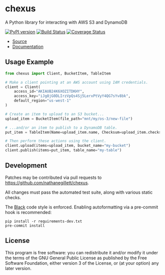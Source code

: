 chexus
======

A Python library for interacting with AWS S3 and DynamoDB

[![PyPI version](https://badge.fury.io/py/chexus.svg)](https://badge.fury.io/py/chexus)
[![Build Status](https://travis-ci.org/nathanegillett/chexus.svg?branch=master)](https://travis-ci.org/nathanegillett/chexus)
[![Coverage Status](https://coveralls.io/repos/github/nathanegillett/chexus/badge.svg?branch=master)](https://coveralls.io/github/nathanegillett/chexus?branch=master)

- [Source](https://github.com/nathanegillett/chexus)
- [Documentation](https://nathanegillett.github.io/chexus)

Usage Example
-------------

```python
from chexus import Client, BucketItem, TableItem

# Make a client pointing at an AWS account using IAM credentials.
client = Client(
    access_id="AKIAUB24K6XOZITDKHY",
    access_key="iJg8jG0DLIrzVpQs4Sj5LerxPtVyY4QG7sYv8bk",
    default_region="us-west-1"
)

# Create an item to upload to an S3 bucket...
upload_item = BucketItem(file_path="mnt/my/os-3/new-file")

# ...and/or an item to publish to a DynamoDB table.
put_item = TableItem(Name=upload_item.name, Checksum=upload_item.checksum)

# Then perform these actions using the client.
client.upload(items=upload_item, bucket_name="my-bucket")
client.publish(items=put_item, table_name="my-table")
```

Development
-----------

Patches may be contributed via pull requests to
https://github.com/nathanegillett/chexus.

All changes must pass the automated test suite, along with various static
checks.

The [Black](https://black.readthedocs.io/) code style is enforced.
Enabling autoformatting via a pre-commit hook is recommended:

```
pip install -r requirements-dev.txt
pre-commit install
```

License
-------

This program is free software: you can redistribute it and/or modify
it under the terms of the GNU General Public License as published by
the Free Software Foundation, either version 3 of the License, or
(at your option) any later version.
